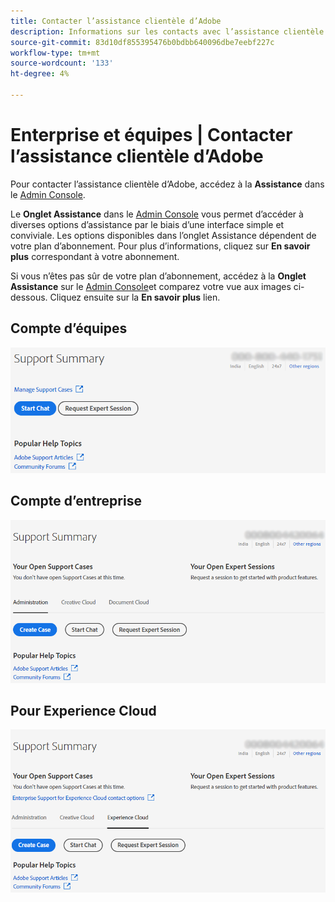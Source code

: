 ```yaml
---
title: Contacter l’assistance clientèle d’Adobe
description: Informations sur les contacts avec l’assistance clientèle d’Adobe pour les équipes, les entreprises et les clients Experience Cloud.
source-git-commit: 83d10df855395476b0bdbb640096dbe7eebf227c
workflow-type: tm+mt
source-wordcount: '133'
ht-degree: 4%

---
```



# Enterprise et équipes | Contacter l’assistance clientèle d’Adobe

Pour contacter l’assistance clientèle d’Adobe, accédez à la **Assistance** dans le [Admin Console](https://adminconsole.adobe.com/).

Le **Onglet Assistance** dans le [Admin Console](https://adminconsole.adobe.com/) vous permet d’accéder à diverses options d’assistance par le biais d’une interface simple et conviviale. Les options disponibles dans l’onglet Assistance dépendent de votre plan d’abonnement. Pour plus d’informations, cliquez sur **En savoir plus** correspondant à votre abonnement.

Si vous n’êtes pas sûr de votre plan d’abonnement, accédez à la **Onglet Assistance** sur le [Admin Console](https://adminconsole.adobe.com/)et comparez votre vue aux images ci-dessous. Cliquez ensuite sur la **En savoir plus** lien.

## Compte d’équipes

![image de l&#39;équipe](assets/team.png)

<!--
[Learn more](https://helpx.adobe.com/enterprise/using/support-for-teams.html)
-->

## Compte d’entreprise

![image de l&#39;équipe](assets/enterprise.png)

<!--
[Learn more](https://helpx.adobe.com/enterprise/using/support-for-enterprise.html)
-->

## Pour Experience Cloud

![image de l&#39;équipe](assets/ec.png)

<!--
[Learn more](https://www.adobe.com/go/ac_ec_not_supported_en)
-->
